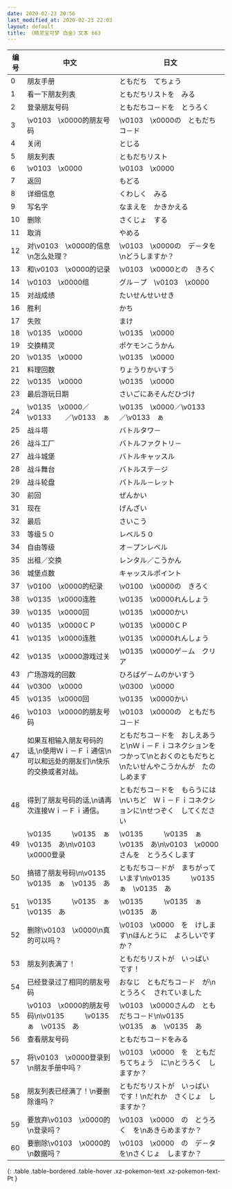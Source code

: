 ```yaml
---
date: 2020-02-23 20:56
last_modified_at: 2020-02-23 22:03
layout: default
title: 《精灵宝可梦 白金》文本 663
---
```

| 编号 | 中文 | 日文 |
| ---- | ---- | ---- |
| 0 | 朋友手册 | ともだち　てちょう |
| 1 | 看一下朋友列表 | ともだちリストを　みる |
| 2 | 登录朋友号码 | ともだちコ－ドを　とうろく |
| 3 | \v0103　\x0000的朋友号码 | \v0103　\x0000の　ともだちコ－ド |
| 4 | 关闭 | とじる |
| 5 | 朋友列表 | ともだちリスト |
| 6 | \v0103　\x0000 | \v0103　\x0000 |
| 7 | 返回 | もどる |
| 8 | 详细信息 | くわしく　みる |
| 9 | 写名字 | なまえを　かきかえる |
| 10 | 删除 | さくじょ　する |
| 11 | 取消 | やめる |
| 12 | 对\v0103　\x0000的信息\n怎么处理？ | \v0103　\x0000の　デ－タを\nどうしますか？ |
| 13 | 和\v0103　\x0000的记录 | \v0103　\x0000との　きろく |
| 14 | \v0103　\x0000组 | グル－プ　\v0103　\x0000 |
| 15 | 对战成绩 | たいせんせいせき |
| 16 | 胜利 | かち |
| 17 | 失败 | まけ |
| 18 | \v0135　\x0000 | \v0135　\x0000 |
| 19 | 交换精灵 | ポケモンこうかん |
| 20 | \v0135　\x0000 | \v0135　\x0000 |
| 21 | 料理回数 | りょうりかいすう |
| 22 | \v0135　\x0000 | \v0135　\x0000 |
| 23 | 最后游玩日期 | さいごにあそんだひづけ |
| 24 | \v0135　\x0000／\v0133　　／\v0133　ぁ | \v0135　\x0000／\v0133　　／\v0133　ぁ |
| 25 | 战斗塔 | バトルタワ－ |
| 26 | 战斗工厂 | バトルファクトリ－ |
| 27 | 战斗城堡 | バトルキャッスル |
| 28 | 战斗舞台 | バトルステ－ジ |
| 29 | 战斗轮盘 | バトルル－レット |
| 30 | 前回 | ぜんかい |
| 31 | 现在 | げんざい |
| 32 | 最后 | さいこう |
| 33 | 等级５０ | レベル５０ |
| 34 | 自由等级 | オ－プンレベル |
| 35 | 出租／交换 | レンタル／こうかん |
| 36 | 城堡点数 | キャッスルポイント |
| 37 | \v0100　\x0000的纪录 | \v0100　\x0000の　きろく |
| 38 | \v0135　\x0000连胜 | \v0135　\x0000れんしょう |
| 39 | \v0135　\x0000回 | \v0135　\x0000かい |
| 40 | \v0135　\x0000ＣＰ | \v0135　\x0000ＣＰ |
| 41 | \v0135　\x0000连胜 | \v0135　\x0000れんしょう |
| 42 | \v0135　\x0000游戏过关 | \v0135　\x0000ゲ－ム　クリア |
| 43 | 广场游戏的回数 | ひろばゲ－ムのかいすう |
| 44 | \v0300　\x0000 | \v0300　\x0000 |
| 45 | \v0135　\x0000回 | \v0135　\x0000かい |
| 46 | \v0103　\x0000的朋友号码 | \v0103　\x0000の　ともだちコ－ド |
| 47 | 如果互相输入朋友号码的话,\n使用Ｗｉ－Ｆｉ通信\n可以和远处的朋友们\n快乐的交换或者对战。 | ともだちコ－ドを　おしえあうと\nＷｉ－Ｆｉコネクションを　つかって\nとおくのともだちと\nたいせんやこうかんが　たのしめます |
| 48 | 得到了朋友号码的话,\n请再次连接Ｗｉ－Ｆｉ通信。 | ともだちコ－ドを　もらうには\nいちど　Ｗｉ－Ｆｉコネクションに\nせつぞく　してください |
| 49 | \v0135　　　\v0135　ぁ　\v0135　あ\n\v0103　\x0000登录 | \v0135　　　\v0135　ぁ　\v0135　あ\n\v0103　\x0000さんを　とうろくします |
| 50 | 搞错了朋友号码\n\v0135　　　\v0135　ぁ　\v0135　あ | ともだちコ－ドが　まちがっています\n\v0135　　　\v0135　ぁ　\v0135　あ |
| 51 | \v0135　　　\v0135　ぁ　\v0135　あ | \v0135　　　\v0135　ぁ　\v0135　あ |
| 52 | 删除\v0103　\x0000\n真的可以吗？ | \v0103　\x0000　を　けします\nほんとうに　よろしいですか？ |
| 53 | 朋友列表满了！ | ともだちリストが　いっぱい　です！ |
| 54 | 已经登录过了相同的朋友号码 | おなじ　ともだちコ－ド　が\nとうろく　されていました |
| 55 | \v0103　\x0000的朋友号码\n\v0135　　　\v0135　ぁ　\v0135　あ | \v0103　\x0000さんの　ともだちコ－ド\n\v0135　　　\v0135　ぁ　\v0135　あ |
| 56 | 查看朋友号码 | ともだちコ－ドをみる |
| 57 | 将\v0103　\x0000登录到\n朋友手册中吗？ | \v0103　\x0000　を　ともだちてちょう　に\nとうろく　しますか？ |
| 58 | 朋友列表已经满了！\n要删除谁吗？ | ともだちリストが　いっぱい　です！\nだれか　さくじょ　しますか？ |
| 59 | 要放弃\v0103　\x0000的\n登录吗？ | \v0103　\x0000　の　とうろく　を\nあきらめますか？ |
| 60 | 要删除\v0103　\x0000的\n数据吗？ | \v0103　\x0000　の　デ－タを\nさくじょ　しますか？ |
{: .table .table-bordered .table-hover .xz-pokemon-text .xz-pokemon-text-Pt }